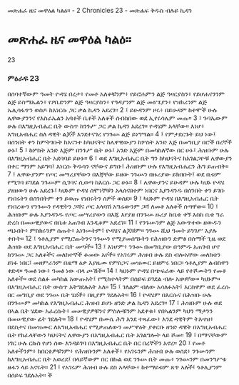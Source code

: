 ﻿
 መጽሐፈ ዜና መዋዕል ካልዕ። - 2 Chronicles 23 - መጽሐፍ ቅዱስ ብሉይ ኪዳን
# መጽሐፈ ዜና መዋዕል ካልዕ።
23
### ምዕራፍ 23
በሰባተኛውም ዓመት ዮዳሄ በረታ፥ የመቶ አለቆቹንም፥ የይሮሐምን ልጅ ዓዛርያስን፥ የይሆሐናንንም ልጅ ይስማኤልን፥ የዖቤድንም ልጅ ዓዛርያስን፥ የዓዳያንም ልጅ መዕሤያን፥ የዝክሪንም ልጅ ኤሊሳፋጥን ወስዶ ከእነርሱ ጋር ቃል ኪዳን አደረገ።
2 ፤ ይሁዳንም ዞሩ፥ በይሁዳም ከተሞች ሁሉ ሌዋውያንንና የእስራኤልን አባቶች ቤቶች አለቆች ሰብስበው ወደ ኢየሩሳሌም መጡ።
3 ፤ ጉባኤውም ሁሉ በእግዚአብሔር ቤት ውስጥ ከንጉሥ ጋር ቃል ኪዳን አደረገ። ዮዳሄም አላቸው። እነሆ፥ እግዚአብሔር ስለ ዳዊት ልጆች እንደተናገረ የንጉሡ ልጅ ይነግሣል።
4 ፤ የምታደርጉት ይህ ነው፤ በሰንበት ቀን ከምትገቡት ከእናንተ ከካህናትና ከሌዋዊውያን ከሦስት አንድ እጅ በመግቢያ በሮች በረኞች ሁኑ፤
5 ፤ ከሦስት አንድ እጅም በንጉሥ ቤት ሁኑ፤ አንድ እጅም በመካከለኛው በር ሁኑ፤ ሕዝቡም ሁሉ በእግዚአብሔር ቤት አደባባይ ይሁኑ።
6 ፤ ወደ እግዚአብሔር ቤት ግን ከካህናትና ከአገልጋዮቹ ሌዋውያን በቀር ማንም አይግባ፤ እነርሱ ቅዱሳን ናቸውና ይግቡ፤ ሕዝቡም ሁሉ የእግዚአብሔርን ሕግ ይጠብቅ።
7 ፤ ሌዋውያንም የጦር መሣሪያቸውን በእጃቸው ይዘው ንጉሡን በዙሪያው ይክበቡት፤ ወደ ቤቱም የሚገባ ይገደል ንጉሡም ሲገባና ሲወጣ ከእርሱ ጋር ሁኑ።
8 ፤ ሌዋውያንና ይሁዳም ሁሉ ካህኑ ዮዳሄ ያዘዘውን ሁሉ አደረጉ፤ ካህኑም ዮዳሄ ሰሞነኞቹን አላሰናበተም ነበርና እያንዳንዱ በሰንበት ቀን ይገቡ የነበሩትን በሰንበትም ቀን ይወጡ የነበሩትን ሰዎች ወሰደ።
9 ፤ ካህኑም ዮዳሄ በእግዚአብሔር ቤት የነበረውን የንጉሡን የዳዊትን ጋሻና ጦር አላባሽ አግሬውንም ጋሻ ለመቶ አለቆች ሰጣቸው።
10 ፤ ሕዝቡም ሁሉ እያንዳንዱ የጦር መሣሪያውን በእጁ እየያዘ በንጉሡ ዙሪያ ከቤቱ ቀኝ እስከ ቤቱ ግራ ድረስ በመሠዊያውና በቤቱ አጠገብ እንዲቆም አደረገ።
11 ፤ የንጉሡንም ልጅ አውጥተው ዘውዱን ጫኑበት፥ ምስክሩንም ሰጡት፥ አነገሡትም፤ ዮዳሄና ልጆቹም። ንጉሡ ሺህ ዓመት ይንገሥ እያሉ ቀቡት።
12 ፤ ጎቶሊያም የሚሮጡትንና ንጉሡን የሚያመሰግኑትን የሕዝቡን ድምፅ በሰማች ጊዜ ወደ ሕዝቡ ወደ እግዚአብሔር ቤት መጣች።
13 ፤ እነሆም፥ ንጉሡ በመግቢያው በዓምዱ አጠገብ ሆኖ ከንጉሡ ጋር አለቆችና መለከተኞች ቆመው አየች። የአገሩም ሕዝብ ሁሉ ደስ ብሎአቸው መለከቱን ይነፉ ነበር፤ መዘምራንም በዜማ ዕቃ እያዜሙ የምስጋና መዝሙር ይዘምሩ ነበር። ጎቶሊያም ልብስዋን ቀድዳ። ዓመፅ ነው፥ ዓመፅ ነው ብላ ጮኸች።
14 ፤ ካህኑም ዮዳሄ በጭፍራው ላይ የተሾሙትን የመቶ አለቆች። ወደ ሰልፉ መካከል አውጡአት፤ የሚከተላትም በሰይፍ ይገደል ብሎ አዘዛቸው። ካህኑም። በእግዚአብሔር ቤት ውስጥ አትግደሉአት አለ።
15 ፤ ገለልም ብለው አሳለፉአት፤ እርስዋም ወደ ፈረሱ በር መግቢያ ወደ ንጉሡ ቤት ሄደች፥ በዚያም ገደሉአት።
16 ፤ ዮዳሄም በእርሱና በሕዝቡ ሁሉ በንጉሡም መካከል የእግዚአብሔር ሕዝብ ይሆኑ ዘንድ ቃል ኪዳን አደረገ።
17 ፤ ሕዝቡም ሁሉ ወደ በኣል ቤት ሄደው አፈረሱት፥ መሠዊያዎቹንና ምስሎቹንም አደቀቁ፥ የበኣልንም ካህን ማታንን በመሠዊያው ፊት ገደሉት።
18 ፤ ዮዳሄም በሙሴ ሕግ እንደ ተጻፈው፥ እንደ ዳዊትም ትእዛዝ፥ በደስታና በመዝሙር ለእግዚአብሔር የሚቃጠለውን መሥዋዕት ያቀርቡ ዘንድ ዳዊት በእግዚአብሔር ቤት የከፈላቸውን ካህናትና ሌዋውያን በእግዚአብሔር ቤት አገልግሎት ላይ ሾመ።
19 ፤ በማናቸውም ነገር ሁሉ ርኩስ የሆነ ሰው እንዳይገባ በእግዚአብሔር ቤት በር በረኞችን አኖረ።
20 ፤ የመቶ አለቆችንም፥ ከበርቴዎቹንም፥ የሕዝቡንም አለቆች፥ የአገሩንም ሕዝብ ሁሉ ወሰደ፥ ንጉሡንም ከእግዚአብሔር ቤት አወረደ፤ በላይኛውም በር በኩል ወደ ንጉሡ ቤት መጡ፥ ንጉሡንም በመንግሥቱ ዙፋን ላይ አኖሩት።
21 ፤ የአገሩም ሕዝብ ሁሉ ደስ አላቸው፥ ከተማይቱም ጸጥ አለች፤ ጎቶሊያንም በሰይፍ ገደሉአት። ች 
